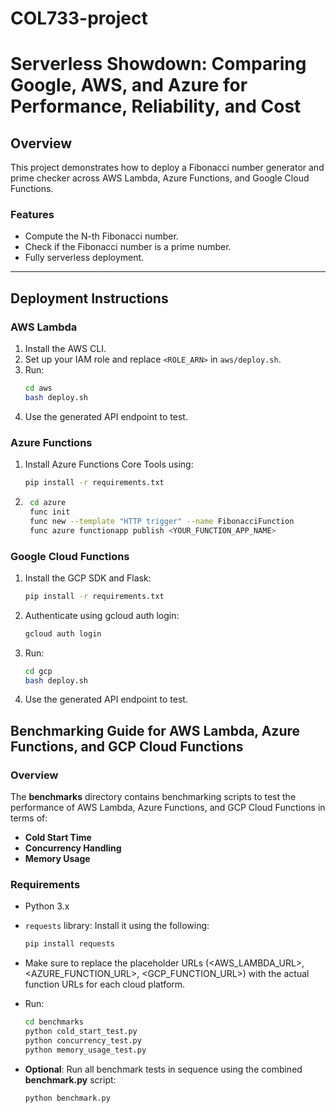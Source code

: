 # COL733-project

# Serverless Showdown: Comparing Google, AWS, and Azure for Performance, Reliability, and Cost

## Overview
This project demonstrates how to deploy a Fibonacci number generator and prime checker across AWS Lambda, Azure Functions, and Google Cloud Functions.

### Features
- Compute the N-th Fibonacci number.
- Check if the Fibonacci number is a prime number.
- Fully serverless deployment.

---

## Deployment Instructions

### AWS Lambda
1. Install the AWS CLI.
2. Set up your IAM role and replace `<ROLE_ARN>` in `aws/deploy.sh`.
3. Run:
   ```bash
   cd aws
   bash deploy.sh
4. Use the generated API endpoint to test.

### Azure Functions

1. Install Azure Functions Core Tools using:
    ```bash
    pip install -r requirements.txt
2. ```bash
    cd azure
    func init
    func new --template "HTTP trigger" --name FibonacciFunction
    func azure functionapp publish <YOUR_FUNCTION_APP_NAME>

### Google Cloud Functions

1. Install the GCP SDK and Flask:
    ```bash
    pip install -r requirements.txt
2. Authenticate using gcloud auth login:
    ```bash
    gcloud auth login
3. Run:
    ```bash
    cd gcp
    bash deploy.sh
4. Use the generated API endpoint to test.

## Benchmarking Guide for AWS Lambda, Azure Functions, and GCP Cloud Functions

### Overview
The **benchmarks** directory contains benchmarking scripts to test the performance of AWS Lambda, Azure Functions, and GCP Cloud Functions in terms of:

- **Cold Start Time**
- **Concurrency Handling**
- **Memory Usage**

### Requirements

- Python 3.x
- `requests` library: Install it using the following:
  
  ```bash
  pip install requests
- Make sure to replace the placeholder URLs (<AWS_LAMBDA_URL>, <AZURE_FUNCTION_URL>,            <GCP_FUNCTION_URL>) with the actual function URLs for each cloud platform.
- Run:
    ```bash
    cd benchmarks
    python cold_start_test.py
    python concurrency_test.py
    python memory_usage_test.py
- **Optional**: Run all benchmark tests in sequence using the combined **benchmark.py** script:
    ```bash
    python benchmark.py

